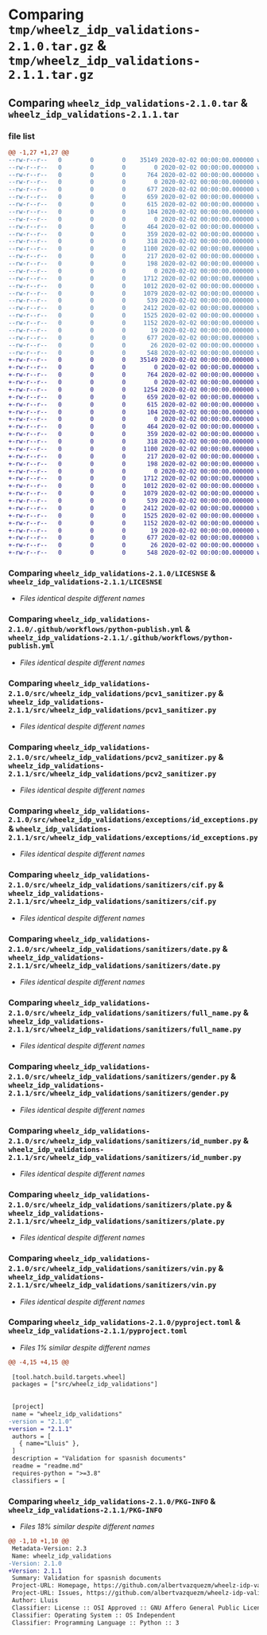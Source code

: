 # Comparing `tmp/wheelz_idp_validations-2.1.0.tar.gz` & `tmp/wheelz_idp_validations-2.1.1.tar.gz`

## Comparing `wheelz_idp_validations-2.1.0.tar` & `wheelz_idp_validations-2.1.1.tar`

### file list

```diff
@@ -1,27 +1,27 @@
--rw-r--r--   0        0        0    35149 2020-02-02 00:00:00.000000 wheelz_idp_validations-2.1.0/LICESNSE
--rw-r--r--   0        0        0        0 2020-02-02 00:00:00.000000 wheelz_idp_validations-2.1.0/requirements.txt
--rw-r--r--   0        0        0      764 2020-02-02 00:00:00.000000 wheelz_idp_validations-2.1.0/.github/workflows/python-publish.yml
--rw-r--r--   0        0        0        0 2020-02-02 00:00:00.000000 wheelz_idp_validations-2.1.0/src/wheelz_idp_validations/__init__.py
--rw-r--r--   0        0        0      677 2020-02-02 00:00:00.000000 wheelz_idp_validations-2.1.0/src/wheelz_idp_validations/id_sanitizer.py
--rw-r--r--   0        0        0      659 2020-02-02 00:00:00.000000 wheelz_idp_validations-2.1.0/src/wheelz_idp_validations/pcv1_sanitizer.py
--rw-r--r--   0        0        0      615 2020-02-02 00:00:00.000000 wheelz_idp_validations-2.1.0/src/wheelz_idp_validations/pcv2_sanitizer.py
--rw-r--r--   0        0        0      104 2020-02-02 00:00:00.000000 wheelz_idp_validations-2.1.0/src/wheelz_idp_validations/sanitize_exception.py
--rw-r--r--   0        0        0        0 2020-02-02 00:00:00.000000 wheelz_idp_validations-2.1.0/src/wheelz_idp_validations/exceptions/__init__.py
--rw-r--r--   0        0        0      464 2020-02-02 00:00:00.000000 wheelz_idp_validations-2.1.0/src/wheelz_idp_validations/exceptions/date_exceptions.py
--rw-r--r--   0        0        0      359 2020-02-02 00:00:00.000000 wheelz_idp_validations-2.1.0/src/wheelz_idp_validations/exceptions/full_name_exceptions.py
--rw-r--r--   0        0        0      318 2020-02-02 00:00:00.000000 wheelz_idp_validations-2.1.0/src/wheelz_idp_validations/exceptions/gender_exceptions.py
--rw-r--r--   0        0        0     1100 2020-02-02 00:00:00.000000 wheelz_idp_validations-2.1.0/src/wheelz_idp_validations/exceptions/id_exceptions.py
--rw-r--r--   0        0        0      217 2020-02-02 00:00:00.000000 wheelz_idp_validations-2.1.0/src/wheelz_idp_validations/exceptions/plate_exceptions.py
--rw-r--r--   0        0        0      198 2020-02-02 00:00:00.000000 wheelz_idp_validations-2.1.0/src/wheelz_idp_validations/exceptions/vin_exceptions.py
--rw-r--r--   0        0        0        0 2020-02-02 00:00:00.000000 wheelz_idp_validations-2.1.0/src/wheelz_idp_validations/sanitizers/__init__.py
--rw-r--r--   0        0        0     1712 2020-02-02 00:00:00.000000 wheelz_idp_validations-2.1.0/src/wheelz_idp_validations/sanitizers/cif.py
--rw-r--r--   0        0        0     1012 2020-02-02 00:00:00.000000 wheelz_idp_validations-2.1.0/src/wheelz_idp_validations/sanitizers/date.py
--rw-r--r--   0        0        0     1079 2020-02-02 00:00:00.000000 wheelz_idp_validations-2.1.0/src/wheelz_idp_validations/sanitizers/full_name.py
--rw-r--r--   0        0        0      539 2020-02-02 00:00:00.000000 wheelz_idp_validations-2.1.0/src/wheelz_idp_validations/sanitizers/gender.py
--rw-r--r--   0        0        0     2412 2020-02-02 00:00:00.000000 wheelz_idp_validations-2.1.0/src/wheelz_idp_validations/sanitizers/id_number.py
--rw-r--r--   0        0        0     1525 2020-02-02 00:00:00.000000 wheelz_idp_validations-2.1.0/src/wheelz_idp_validations/sanitizers/plate.py
--rw-r--r--   0        0        0     1152 2020-02-02 00:00:00.000000 wheelz_idp_validations-2.1.0/src/wheelz_idp_validations/sanitizers/vin.py
--rw-r--r--   0        0        0       19 2020-02-02 00:00:00.000000 wheelz_idp_validations-2.1.0/.gitignore
--rw-r--r--   0        0        0      677 2020-02-02 00:00:00.000000 wheelz_idp_validations-2.1.0/pyproject.toml
--rw-r--r--   0        0        0       26 2020-02-02 00:00:00.000000 wheelz_idp_validations-2.1.0/readme.md
--rw-r--r--   0        0        0      548 2020-02-02 00:00:00.000000 wheelz_idp_validations-2.1.0/PKG-INFO
+-rw-r--r--   0        0        0    35149 2020-02-02 00:00:00.000000 wheelz_idp_validations-2.1.1/LICESNSE
+-rw-r--r--   0        0        0        0 2020-02-02 00:00:00.000000 wheelz_idp_validations-2.1.1/requirements.txt
+-rw-r--r--   0        0        0      764 2020-02-02 00:00:00.000000 wheelz_idp_validations-2.1.1/.github/workflows/python-publish.yml
+-rw-r--r--   0        0        0        0 2020-02-02 00:00:00.000000 wheelz_idp_validations-2.1.1/src/wheelz_idp_validations/__init__.py
+-rw-r--r--   0        0        0     1254 2020-02-02 00:00:00.000000 wheelz_idp_validations-2.1.1/src/wheelz_idp_validations/id_sanitizer.py
+-rw-r--r--   0        0        0      659 2020-02-02 00:00:00.000000 wheelz_idp_validations-2.1.1/src/wheelz_idp_validations/pcv1_sanitizer.py
+-rw-r--r--   0        0        0      615 2020-02-02 00:00:00.000000 wheelz_idp_validations-2.1.1/src/wheelz_idp_validations/pcv2_sanitizer.py
+-rw-r--r--   0        0        0      104 2020-02-02 00:00:00.000000 wheelz_idp_validations-2.1.1/src/wheelz_idp_validations/sanitize_exception.py
+-rw-r--r--   0        0        0        0 2020-02-02 00:00:00.000000 wheelz_idp_validations-2.1.1/src/wheelz_idp_validations/exceptions/__init__.py
+-rw-r--r--   0        0        0      464 2020-02-02 00:00:00.000000 wheelz_idp_validations-2.1.1/src/wheelz_idp_validations/exceptions/date_exceptions.py
+-rw-r--r--   0        0        0      359 2020-02-02 00:00:00.000000 wheelz_idp_validations-2.1.1/src/wheelz_idp_validations/exceptions/full_name_exceptions.py
+-rw-r--r--   0        0        0      318 2020-02-02 00:00:00.000000 wheelz_idp_validations-2.1.1/src/wheelz_idp_validations/exceptions/gender_exceptions.py
+-rw-r--r--   0        0        0     1100 2020-02-02 00:00:00.000000 wheelz_idp_validations-2.1.1/src/wheelz_idp_validations/exceptions/id_exceptions.py
+-rw-r--r--   0        0        0      217 2020-02-02 00:00:00.000000 wheelz_idp_validations-2.1.1/src/wheelz_idp_validations/exceptions/plate_exceptions.py
+-rw-r--r--   0        0        0      198 2020-02-02 00:00:00.000000 wheelz_idp_validations-2.1.1/src/wheelz_idp_validations/exceptions/vin_exceptions.py
+-rw-r--r--   0        0        0        0 2020-02-02 00:00:00.000000 wheelz_idp_validations-2.1.1/src/wheelz_idp_validations/sanitizers/__init__.py
+-rw-r--r--   0        0        0     1712 2020-02-02 00:00:00.000000 wheelz_idp_validations-2.1.1/src/wheelz_idp_validations/sanitizers/cif.py
+-rw-r--r--   0        0        0     1012 2020-02-02 00:00:00.000000 wheelz_idp_validations-2.1.1/src/wheelz_idp_validations/sanitizers/date.py
+-rw-r--r--   0        0        0     1079 2020-02-02 00:00:00.000000 wheelz_idp_validations-2.1.1/src/wheelz_idp_validations/sanitizers/full_name.py
+-rw-r--r--   0        0        0      539 2020-02-02 00:00:00.000000 wheelz_idp_validations-2.1.1/src/wheelz_idp_validations/sanitizers/gender.py
+-rw-r--r--   0        0        0     2412 2020-02-02 00:00:00.000000 wheelz_idp_validations-2.1.1/src/wheelz_idp_validations/sanitizers/id_number.py
+-rw-r--r--   0        0        0     1525 2020-02-02 00:00:00.000000 wheelz_idp_validations-2.1.1/src/wheelz_idp_validations/sanitizers/plate.py
+-rw-r--r--   0        0        0     1152 2020-02-02 00:00:00.000000 wheelz_idp_validations-2.1.1/src/wheelz_idp_validations/sanitizers/vin.py
+-rw-r--r--   0        0        0       19 2020-02-02 00:00:00.000000 wheelz_idp_validations-2.1.1/.gitignore
+-rw-r--r--   0        0        0      677 2020-02-02 00:00:00.000000 wheelz_idp_validations-2.1.1/pyproject.toml
+-rw-r--r--   0        0        0       26 2020-02-02 00:00:00.000000 wheelz_idp_validations-2.1.1/readme.md
+-rw-r--r--   0        0        0      548 2020-02-02 00:00:00.000000 wheelz_idp_validations-2.1.1/PKG-INFO
```

### Comparing `wheelz_idp_validations-2.1.0/LICESNSE` & `wheelz_idp_validations-2.1.1/LICESNSE`

 * *Files identical despite different names*

### Comparing `wheelz_idp_validations-2.1.0/.github/workflows/python-publish.yml` & `wheelz_idp_validations-2.1.1/.github/workflows/python-publish.yml`

 * *Files identical despite different names*

### Comparing `wheelz_idp_validations-2.1.0/src/wheelz_idp_validations/pcv1_sanitizer.py` & `wheelz_idp_validations-2.1.1/src/wheelz_idp_validations/pcv1_sanitizer.py`

 * *Files identical despite different names*

### Comparing `wheelz_idp_validations-2.1.0/src/wheelz_idp_validations/pcv2_sanitizer.py` & `wheelz_idp_validations-2.1.1/src/wheelz_idp_validations/pcv2_sanitizer.py`

 * *Files identical despite different names*

### Comparing `wheelz_idp_validations-2.1.0/src/wheelz_idp_validations/exceptions/id_exceptions.py` & `wheelz_idp_validations-2.1.1/src/wheelz_idp_validations/exceptions/id_exceptions.py`

 * *Files identical despite different names*

### Comparing `wheelz_idp_validations-2.1.0/src/wheelz_idp_validations/sanitizers/cif.py` & `wheelz_idp_validations-2.1.1/src/wheelz_idp_validations/sanitizers/cif.py`

 * *Files identical despite different names*

### Comparing `wheelz_idp_validations-2.1.0/src/wheelz_idp_validations/sanitizers/date.py` & `wheelz_idp_validations-2.1.1/src/wheelz_idp_validations/sanitizers/date.py`

 * *Files identical despite different names*

### Comparing `wheelz_idp_validations-2.1.0/src/wheelz_idp_validations/sanitizers/full_name.py` & `wheelz_idp_validations-2.1.1/src/wheelz_idp_validations/sanitizers/full_name.py`

 * *Files identical despite different names*

### Comparing `wheelz_idp_validations-2.1.0/src/wheelz_idp_validations/sanitizers/gender.py` & `wheelz_idp_validations-2.1.1/src/wheelz_idp_validations/sanitizers/gender.py`

 * *Files identical despite different names*

### Comparing `wheelz_idp_validations-2.1.0/src/wheelz_idp_validations/sanitizers/id_number.py` & `wheelz_idp_validations-2.1.1/src/wheelz_idp_validations/sanitizers/id_number.py`

 * *Files identical despite different names*

### Comparing `wheelz_idp_validations-2.1.0/src/wheelz_idp_validations/sanitizers/plate.py` & `wheelz_idp_validations-2.1.1/src/wheelz_idp_validations/sanitizers/plate.py`

 * *Files identical despite different names*

### Comparing `wheelz_idp_validations-2.1.0/src/wheelz_idp_validations/sanitizers/vin.py` & `wheelz_idp_validations-2.1.1/src/wheelz_idp_validations/sanitizers/vin.py`

 * *Files identical despite different names*

### Comparing `wheelz_idp_validations-2.1.0/pyproject.toml` & `wheelz_idp_validations-2.1.1/pyproject.toml`

 * *Files 1% similar despite different names*

```diff
@@ -4,15 +4,15 @@
 
 [tool.hatch.build.targets.wheel]
 packages = ["src/wheelz_idp_validations"]
 
 
 [project]
 name = "wheelz_idp_validations"
-version = "2.1.0"
+version = "2.1.1"
 authors = [
   { name="Lluis" },
 ]
 description = "Validation for spasnish documents"
 readme = "readme.md"
 requires-python = ">=3.8"
 classifiers = [
```

### Comparing `wheelz_idp_validations-2.1.0/PKG-INFO` & `wheelz_idp_validations-2.1.1/PKG-INFO`

 * *Files 18% similar despite different names*

```diff
@@ -1,10 +1,10 @@
 Metadata-Version: 2.3
 Name: wheelz_idp_validations
-Version: 2.1.0
+Version: 2.1.1
 Summary: Validation for spasnish documents
 Project-URL: Homepage, https://github.com/albertvazquezm/wheelz-idp-validations
 Project-URL: Issues, https://github.com/albertvazquezm/wheelz-idp-validationsissues
 Author: Lluis
 Classifier: License :: OSI Approved :: GNU Affero General Public License v3
 Classifier: Operating System :: OS Independent
 Classifier: Programming Language :: Python :: 3
```

